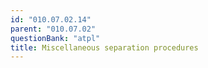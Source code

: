 ```yaml
---
id: "010.07.02.14"
parent: "010.07.02"
questionBank: "atpl"
title: Miscellaneous separation procedures
---
```

